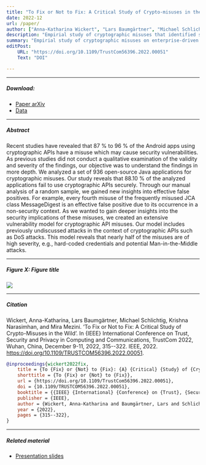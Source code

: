 ```yaml
---
title: "To Fix or Not to Fix: A Critical Study of Crypto-misuses in the Wild" 
date: 2022-12
url: /paper/
author: ["Anna-Katharina Wickert", "Lars Baumgärtner", "Michael Schlichtig", "Krishna Narasimhan", "Mira Mezini"]
description: "Empirial study of cryptographic misuses that identified several potential effective false positives." 
summary: "Empirial study of cryptographic misuses on enterprise-driven applications that identified several potential effective false positives, such as the use of hash algorithms in a non-security context. Further, we introduced a theoretical model of vulnerabilities caused by API misuses."
editPost:
    URL: "https://doi.org/10.1109/TrustCom56396.2022.00051"
    Text: "DOI"

---
```


---

##### Download:

- [Paper arXiv](https://arxiv.org/abs/2209.11103)
- [Data](https://figshare.com/articles/software/To_Fix_or_Not_to_Fix_A_Critical_Study_of_Crypto-misuses_in_the_Wild/21178243)

---

##### Abstract

Recent studies have revealed that 87 % to 96 % of the Android apps using cryptographic APIs have a misuse which may cause security vulnerabilities. As previous studies did not conduct a qualitative examination of the validity and severity of the findings, our objective was to understand the findings in more depth. We analyzed a set of 936 open-source Java applications for cryptographic misuses. Our study reveals that 88.10 % of the analyzed applications fail to use cryptographic APIs securely. Through our manual analysis of a random sample, we gained new insights into effective false positives. For example, every fourth misuse of the frequently misused JCA class MessageDigest is an effective false positive due to its occurrence in a non-security context. As we wanted to gain deeper insights into the security implications of these misuses, we created an extensive vulnerability model for cryptographic API misuses. Our model includes previously undiscussed attacks in the context of cryptographic APIs such as DoS attacks. This model reveals that nearly half of the misuses are of high severity, e.g., hard-coded credentials and potential Man-in-the-Middle attacks.

---

##### Figure X:  Figure title

![](/figurex.png)

---

##### Citation

Wickert, Anna-Katharina, Lars Baumgärtner, Michael Schlichtig, Krishna Narasimhan, and Mira Mezini. ‘To Fix or Not to Fix: A Critical Study of Crypto-Misuses in the Wild’. In {IEEE} International Conference on Trust, Security and Privacy in Computing and Communications, TrustCom 2022, Wuhan, China, December 9-11, 2022, 315--322. IEEE, 2022. https://doi.org/10.1109/TRUSTCOM56396.2022.00051.


```BibTeX
@inproceedings{wickert2022fix,
	title = {To {Fix} or {Not} to {Fix}: {A} {Critical} {Study} of {Crypto}-misuses in the {Wild}},
	shorttitle = {To {Fix} or {Not} to {Fix}},
	url = {https://doi.org/10.1109/TrustCom56396.2022.00051},
	doi = {10.1109/TRUSTCOM56396.2022.00051},
	booktitle = {{IEEE} {International} {Conference} on {Trust}, {Security} and {Privacy} in {Computing} and {Communications}, {TrustCom} 2022, {Wuhan}, {China}, {December} 9-11, 2022},
	publisher = {IEEE},
	author = {Wickert, Anna-Katharina and Baumgärtner, Lars and Schlichtig, Michael and Narasimhan, Krishna and Mezini, Mira},
	year = {2022},
	pages = {315--322},
}
```

---

##### Related material

+ [Presentation slides](/presentation.pdf)
